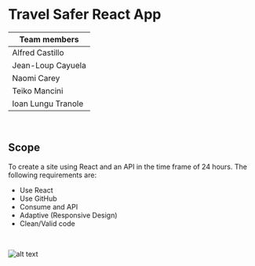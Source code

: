 # Travel Safer React App

| Team members       |
| ------------------ |
| Alfred Castillo    |
| Jean-Loup Cayuela  |
| Naomi Carey        |
| Teiko Mancini      |
| Ioan Lungu Tranole |

<p>&nbsp;</p>

## Scope

To create a site using React and an API in the time frame of 24 hours. The following requirements are:

- Use React
- Use GitHub
- Consume and API
- Adaptive (Responsive Design)
- Clean/Valid code

<p>&nbsp;</p>

![alt text](https://media.istockphoto.com/photos/hackathon-technology-threat-online-coding-2d-illustration-picture-id1046165806)
